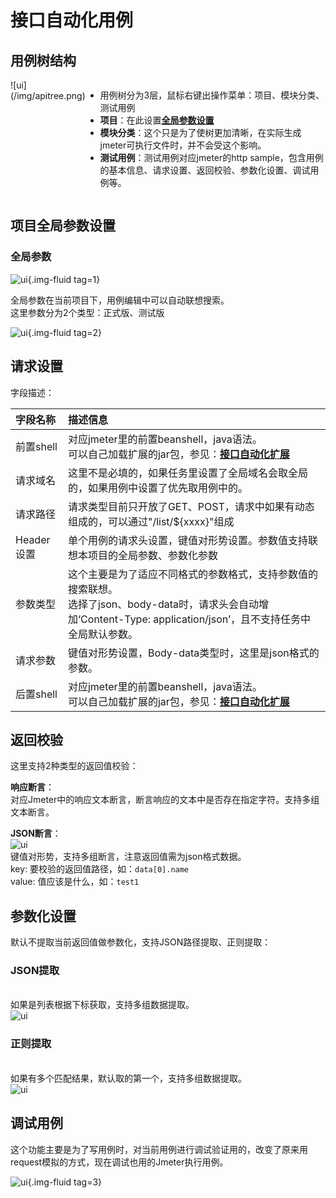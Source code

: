 # 接口自动化用例

## 用例树结构
<div style="display:flex;flex-direction:row;">
![ui](/img/apitree.png)

- 用例树分为3层，鼠标右键出操作菜单：项目、模块分类、测试用例
- **项目**：在此设置[**全局参数设置**](/api-case/#_3)
- **模块分类**：这个只是为了使树更加清晰，在实际生成jmeter可执行文件时，并不会受这个影响。
- **测试用例**：测试用例对应jmeter的http sample，包含用例的基本信息、请求设置、返回校验、参数化设置、调试用例等。

</div>

## 项目全局参数设置
### 全局参数

![ui](/img/globalvalue.png){.img-fluid tag=1}

全局参数在当前项目下，用例编辑中可以自动联想搜索。<br/>
这里参数分为2个类型：正式版、测试版

![ui](/img/values.gif){.img-fluid tag=2}

## 请求设置

字段描述：

| 字段名称 | 描述信息 |
| :-- | :-- |
| 前置shell | 对应jmeter里的前置beanshell，java语法。<br/>可以自己加载扩展的jar包，参见：[**接口自动化扩展**](/api-plugin/) |
| 请求域名 | 这里不是必填的，如果任务里设置了全局域名会取全局的，如果用例中设置了优先取用例中的。 |
| 请求路径 | 请求类型目前只开放了GET、POST，请求中如果有动态组成的，可以通过"/list/$\{xxxx\}"组成 |
| Header设置 | 单个用例的请求头设置，键值对形势设置。参数值支持联想本项目的全局参数、参数化参数 |
| 参数类型 | 这个主要是为了适应不同格式的参数格式，支持参数值的搜索联想。<br/>选择了json、body-data时，请求头会自动增加‘Content-Type: application/json’，且不支持任务中全局默认参数。 |
| 请求参数 | 键值对形势设置，Body-data类型时，这里是json格式的参数。 |
| 后置shell | 对应jmeter里的前置beanshell，java语法。<br/>可以自己加载扩展的jar包，参见：[**接口自动化扩展**](/api-plugin/) |

## 返回校验

这里支持2种类型的返回值校验：

**响应断言**：<br/>对应Jmeter中的响应文本断言，断言响应的文本中是否存在指定字符。支持多组文本断言。

**JSON断言**：<br/> ![ui](/img/assertjson.png) <br/>键值对形势，支持多组断言，注意返回值需为json格式数据。 <br/>key: 要校验的返回值路径，如：`data[0].name`  <br/>value: 值应该是什么，如：`test1`

## 参数化设置

默认不提取当前返回值做参数化，支持JSON路径提取、正则提取：

### **JSON提取**
<br/>如果是列表根据下标获取，支持多组数据提取。<br/> ![ui](/img/jsonExt.png) <br/>

### **正则提取**
<br/>如果有多个匹配结果，默认取的第一个，支持多组数据提取。<br/> ![ui](/img/reExt.png)

## 调试用例

这个功能主要是为了写用例时，对当前用例进行调试验证用的，改变了原来用request模拟的方式，现在调试也用的Jmeter执行用例。

![ui](/img/debug.gif){.img-fluid tag=3}
